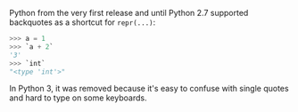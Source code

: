 Python from the very first release and until Python 2.7 supported backquotes as a shortcut for `repr(...)`:

```python
>>> a = 1
>>> `a + 2`
'3'
>>> `int`
"<type 'int'>"
```

In Python 3, it was removed because it's easy to confuse with single quotes and hard to type on some keyboards.
